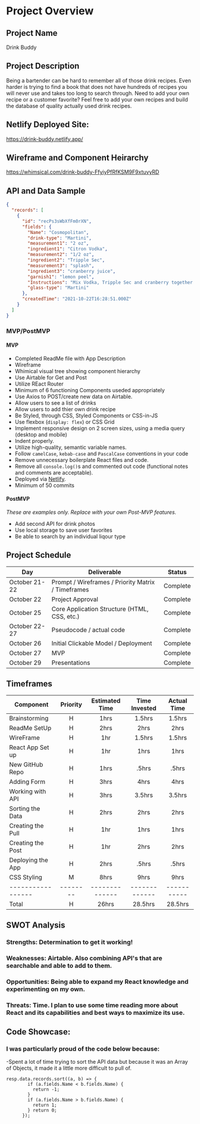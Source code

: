 # Project Overview

## Project Name

Drink Buddy

## Project Description

Being a bartender can be hard to remember all of those drink recipes. Even harder is trying to find a book that does not have hundreds of recipes you will never use and takes too long to search through.
Need to add your own recipe or a customer favorite? Feel free to add your own recipes and build the database of quality actually used drink recipes.

## Netlify Deployed Site:

https://drink-buddy.netlify.app/

## Wireframe and Component Heirarchy

https://whimsical.com/drink-buddy-FfyiyPfRfKSM9F9xtuvyRD

## API and Data Sample

```json
{
  "records": [
    {
      "id": "recPs3sWbXfFm0rXN",
      "fields": {
        "Name": "Cosmopolitan",
        "drink-type": "Martini",
        "measurement1": "2 oz",
        "ingredient1": "Citron Vodka",
        "measurement2": "1/2 oz",
        "ingredient2": "Tripple Sec",
        "measurement3": "splash",
        "ingredient3": "cranberry juice",
        "garnish1": "lemon peel",
        "Instructions": "Mix Vodka, Tripple Sec and cranberry together in a shaker glass. Strain into a Martini Glass.",
        "glass-type": "Martini"
      },
      "createdTime": "2021-10-22T16:28:51.000Z"
    }
  ]
}
```

### MVP/PostMVP

#### MVP

- Completed ReadMe file with App Description
- Wireframe
- Whimical visual tree showing component hierarchy
- Use Airtable for Get and Post
- Utilize REact Router
- Minimum of 6 functioning Components useded appropriately
- Use Axios to POST/create new data on Airtable.
- Allow users to see a list of drinks
- Allow users to add thier own drink recipe
- Be Styled, through CSS, Styled Components or CSS-in-JS
- Use flexbox (`display: flex`) or CSS Grid
- Implement responsive design on 2 screen sizes, using a media query (desktop and mobile)
- Indent properly.
- Utilize high-quality, semantic variable names.
- Follow `camelCase`, `kebab-case` and `PascalCase` conventions in your code
- Remove unnecessary boilerplate React files and code.
- Remove all `console.log()`s and commented out code (functional notes and comments are acceptable).
- Deployed via [Netlify](https://app.netlify.com/signup).
- Minimum of 50 commits

#### PostMVP

_These are examples only. Replace with your own Post-MVP features._

- Add second API for drink photos
- Use local storage to save user favorites
- Be able to search by an individual liqour type

## Project Schedule

| Day           | Deliverable                                        | Status   |
| ------------- | -------------------------------------------------- | -------- |
| October 21-22 | Prompt / Wireframes / Priority Matrix / Timeframes | Complete |
| October 22    | Project Approval                                   | Complete |
| October 25    | Core Application Structure (HTML, CSS, etc.)       | Complete |
| October 22-27 | Pseudocode / actual code                           | Complete |
| October 26    | Initial Clickable Model / Deployment               | Complete |
| October 27    | MVP                                                | Complete |
| October 29    | Presentations                                      | Complete |

## Timeframes

| Component         | Priority | Estimated Time | Time Invested | Actual Time |
| ----------------- | :------: | :------------: | :-----------: | :---------: |
| Brainstorming     |    H     |      1hrs      |    1.5hrs     |   1.5hrs    |
| ReadMe SetUp      |    H     |      2hrs      |     2hrs      |    2hrs     |
| WireFrame         |    H     |      1hr       |    1.5hrs     |   1.5hrs    |
| React App Set up  |    H     |      1hr       |     1hrs      |    1hrs     |
| New GitHub Repo   |    H     |      1hrs      |     .5hrs     |    .5hrs    |
| Adding Form       |    H     |      3hrs      |     4hrs      |    4hrs     |
| Working with API  |    H     |      3hrs      |    3.5hrs     |   3.5hrs    |
| Sorting the Data  |    H     |      2hrs      |     2hrs      |    2hrs     |
| Creating the Pull |    H     |      1hr       |     1hrs      |    1hrs     |
| Creating the Post |    H     |      1hr       |     2hrs      |    2hrs     |
| Deploying the App |    H     |      2hrs      |     .5hrs     |    .5hrs    |
| CSS Styling       |    M     |      8hrs      |     9hrs      |    9hrs     |
| ----------------- | -------- | -------------- | ------------- | ----------- |
| Total             |    H     |     26hrs      |    28.5hrs    |   28.5hrs   |

## SWOT Analysis

### Strengths: Determination to get it working!

### Weaknesses: Airtable. Also combining API's that are searchable and able to add to them.

### Opportunities: Being able to expand my React knowledge and experimenting on my own.

### Threats: Time. I plan to use some time reading more about React and its capabilities and best ways to maximize its use.

## Code Showcase:

### I was particularly proud of the code below because:

-Spent a lot of time trying to sort the API data but because it was an Array of Objects, it made it a little more difficult to pull of.

```
resp.data.records.sort((a, b) => {
        if (a.fields.Name < b.fields.Name) {
          return -1;
        }
        if (a.fields.Name > b.fields.Name) {
          return 1;
        } return 0;
      });
```
